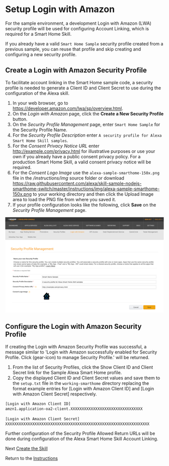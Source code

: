 # Setup Login with Amazon

For the sample environment, a development Login with Amazon (LWA) security profile will be used for configuring Account Linking, which is required for a Smart Home Skill.

If you already have a valid `Smart Home Sample`  security profile created from a previous sample, you can reuse that profile and skip creating and configuring a new security profile.

## Create a Login with Amazon Security Profile

To facilitate account linking in the Smart Home sample code, a security profile is needed to generate a Client ID and Client Secret to use during the configuration of the Alexa skill.

1. In your web browser, go to https://developer.amazon.com/lwa/sp/overview.html.
2. On the *Login with Amazon* page, click the **Create a New Security Profile** button.
3. On the *Security Profile Management* page, enter `Smart Home Sample` for the Security Profile Name.
4. For the *Security Profile Description* enter `A security profile for Alexa Smart Home Skill samples`.
5. For the *Consent Privacy Notice URL* enter http://example.com/privacy.html for illustrative purposes or use your own if you already have a public consent privacy policy. For a production Smart Home Skill, a valid consent privacy notice will be required.
6. For the *Consent Logo Image* use the `alexa-sample-smarthome-150x.png` file in the */instructions/img* source folder or download https://raw.githubusercontent.com/alexa/skill-sample-nodejs-smarthome-switch/master/instructions/img/alexa-sample-smarthome-150x.png to your working directory and then click the Upload Image area to load the PNG file from where you saved it.
7. If your profile configuration looks like the following, click **Save** on the *Security Profile Management* page.

![](img/sample-setup-security-profile.png)

## Configure the Login with Amazon Security Profile

If creating the Login with Amazon Security Profile was successful, a message similar to 'Login with Amazon successfully enabled for Security Profile. Click (gear-icon) to manage Security Profile.' will be returned.

1. From the list of Security Profiles, click the Show Client ID and Client Secret link for the Sample Alexa Smart Home profile.
2. Copy the displayed Client ID and Client Secret values and save them to the `setup.txt` file in the `working-smarthome` directory replacing the format example entries for [Login with Amazon Client ID] and [Login with Amazon Client Secret] respectively.

```
[Login with Amazon Client ID]
amzn1.application-oa2-client.XXXXXXXXXXXXXXXXXXXXXXXXXXXXXXXX

[Login with Amazon Client Secret]
XXXXXXXXXXXXXXXXXXXXXXXXXXXXXXXXXXXXXXXXXXXXXXXXXXXXXXXXXXXXXXXX
```


Further configuration of the Security Profile Allowed Return URLs will be done during configuration of the Alexa Smart Home Skill Account Linking.

Next [Create the Skill](create-the-skill.md)

Return to the [Instructions](README.md)
